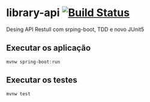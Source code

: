 # library-api [![Build Status](https://travis-ci.org/jairosousa/library-api.svg?branch=master)](https://travis-ci.org/jairosousa/library-api)
Desing API Restull com srping-boot, TDD e novo JUnit5

## Executar os aplicação
```console
mvnw spring-boot:run
```

## Executar os testes
```console
mvnw test
```
